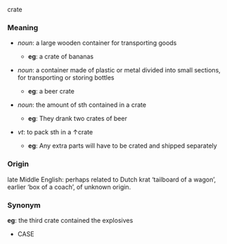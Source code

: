 crate
### Meaning
+ _noun_: a large wooden container for transporting goods
	+ __eg__: a crate of bananas
+ _noun_: a container made of plastic or metal divided into small sections, for transporting or storing bottles
	+ __eg__: a beer crate
+ _noun_: the amount of sth contained in a crate
	+ __eg__: They drank two crates of beer

+ _vt_: to pack sth in a ↑crate
	+ __eg__: Any extra parts will have to be crated and shipped separately

### Origin

late Middle English: perhaps related to Dutch krat ‘tailboard of a wagon’, earlier ‘box of a coach’, of unknown origin.

### Synonym

__eg__: the third crate contained the explosives

+ CASE


